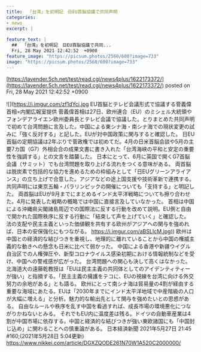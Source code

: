 ```yaml
---
title:  「台湾」を初明記　日EU首脳協議で共同声明   
categories:
- news
excerpt: |
  
feature_text: |
  ##  「台湾」を初明記　日EU首脳協議で共同...
  Fri, 28 May 2021 12:42:52  +0900
feature_image: "https://picsum.photos/2560/600?image=733"
image: "https://picsum.photos/2560/600?image=733"
---
```


[https://lavender.5ch.net/test/read.cgi/news4plus/1622173372/](https://lavender.5ch.net/test/read.cgi/news4plus/1622173372/)
posted on Fri, 28 May 2021 12:42:52  +0900

<!--more-->

![](https://i.imgur.com/zf1dYcj.jpg EU首脳とテレビ会議形式で協議する菅義偉首相=内閣広報室提供 菅義偉首相は27日、欧州連合（EU）のミシェル大統領やフォンデアライエン欧州委員長とテレビ会議で協議した。とりまとめた共同声明で初めて台湾問題に言及した。中国による東シナ海・南シナ海での現状変更の試みに「強く反対する」と記した。EUが対中国政策に関与すると確認した。 日EU首脳の定期協議は2年ぶりで菅政権では初めてだ。4月の日米首脳会談や5月の主要7カ国（G7）外相会合の成果文書に書き入れた「台湾海峡の平和と安定の重要性を強調する」との文言を踏襲した。 日本にとって、6月に英国で開くG7首脳会議（サミット）でも台湾問題を取り上げる流れをつくる意味がある。 両首脳は脱炭素で包括的な協力を進めるための枠組みとして「日EUグリーンアライアンス」の立ち上げで合意した。アジアなどの途上国支援や技術革新で連携する。 共同声明には東京五輪・パラリンピックの開催についても「支持する」と明記した。 両首脳はEUが9月までにまとめるインド太平洋戦略についても擦り合わせた。4月に発表した戦略の概略では中国に直接言及していなかった。 首相は中国による沖縄県尖閣諸島周辺での国際法に反する行動を改めて説明。EU側と自由で開かれた国際秩序に反する行動に「結束して声を上げていく」と確認した。 法の支配や民主主義といった価値観を共有する欧州がアジアへの関与を強めれば、日本の安保強化にもつながる。 [https://i.imgur.com/aBSLIcM.jpg)](https://i.imgur.com/aBSLIcM.jpg)) 欧州は中国との経済的な結びつきを重視し、地理的に離れていることから中国の権威主義的な動きへの懸念も日米に比べて弱かった。 中国による香港や新疆ウイグル自治区での人権弾圧や、新型コロナウイルス感染初期における情報統制などを受け、中国への警戒感が広がった。 台湾問題への関心も決して高くはなかった。北海道大の遠藤乾教授は「EUは民主主義の共同体としてのアイデンティティーが強い」と指摘する。「民主主義の擁護をテコに、EUの視線を台湾に向ける外交努力の余地がある」とも語る。 欧州にとって南シナ海は貿易量の4割が経由する重要な海域にあたる。EUは「2030年までにインド太平洋地域で中産階級の人口が大幅に増える」と分析。魅力的な輸出先として関与を強めたいとの思惑がある。 自由なルールや秩序を乱す中国を看過すれば、成長市場の環境悪化につながりかねないとみる。 それでもEU内に温度差は残る。ドイツの自動車産業は4割が中国市場に依存する。中国と経済的な結びつきが強い東欧諸国にも「中国封じ込め」に関わることへの慎重論がある。 日本経済新聞 2021年5月27日 21:45 #160;(2021年5月28日 5:04更新) https://www.nikkei.com/article/DGXZQODE261N70W1A520C2000000/
